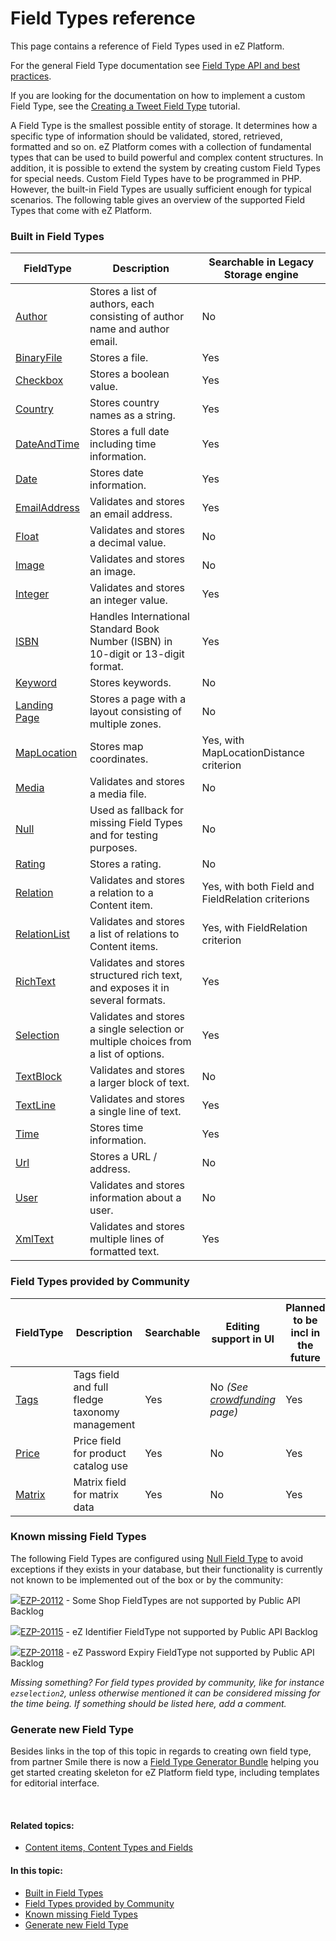 #  Field Types reference

This page contains a reference of Field Types used in eZ Platform.

For the general Field Type documentation see [Field Type API and best practices](Field-Type-API-and-best-practices_31430767.html).

If you are looking for the documentation on how to implement a custom Field Type, see the [Creating a Tweet Field Type](Creating-a-Tweet-Field-Type_31429766.html) tutorial.

A Field Type is the smallest possible entity of storage. It determines how a specific type of information should be validated, stored, retrieved, formatted and so on. eZ Platform comes with a collection of fundamental types that can be used to build powerful and complex content structures. In addition, it is possible to extend the system by creating custom Field Types for special needs. Custom Field Types have to be programmed in PHP. However, the built-in Field Types are usually sufficient enough for typical scenarios. The following table gives an overview of the supported Field Types that come with eZ Platform.

### Built in Field Types

| FieldType                                              | Description                                                                         | Searchable in Legacy Storage engine               |
|--------------------------------------------------------|-------------------------------------------------------------------------------------|---------------------------------------------------|
| [Author](Author-Field-Type_31430499.html)              | Stores a list of authors, each consisting of author name and author email.          | No                                                |
| [BinaryFile](BinaryField-Field-Type_31430501.html)     | Stores a file.                                                                      | Yes                                               |
| [Checkbox](Checkbox-Field-Type_31430497.html)          | Stores a boolean value.                                                             | Yes                                               |
| [Country](Country-Field-Type_31430503.html)            | Stores country names as a string.                                                   | Yes                                               |
|  [DateAndTime](DateAndTime-Field-Type_31430505.html)   | Stores a full date including time information.                                      | Yes                                               |
|  [Date](Date-Field-Type_31430507.html)                 | Stores date information.                                                            | Yes                                               |
|  [EmailAddress](EmailAddress-Field-Type_31430509.html) | Validates and stores an email address.                                              | Yes                                               |
|  [Float](Float-Field-Type_31430511.html)               | Validates and stores a decimal value.                                               | No                                                |
|  [Image](Image-Field-Type_31430513.html)               | Validates and stores an image.                                                      | No                                                |
|  [Integer](Integer-Field-Type_31430515.html)           | Validates and stores an integer value.                                              | Yes                                               |
|  [ISBN](ISBN-Field-Type_31430517.html)                 | Handles International Standard Book Number (ISBN) in 10-digit or 13-digit format.   | Yes                                               |
|  [Keyword](Keyword-Field-Type_31430519.html)           | Stores keywords.                                                                    | No                                                |
| [Landing Page](31430521.html)                          | Stores a page with a layout consisting of multiple zones.                           | No                                                |
|  [MapLocation](MapLocation-Field-Type_31430523.html)   | Stores map coordinates.                                                             | Yes, with MapLocationDistance criterion           |
|  [Media](Media-Field-Type_31430525.html)               | Validates and stores a media file.                                                  | No                                                |
|  [Null](Null-Field-Type_31430527.html)                 | Used as fallback for missing Field Types and for testing purposes.                  | No                                                |
|  [Rating](Rating-Field-Type_31430531.html)             | Stores a rating.                                                                    | No                                                |
|  [Relation](Relation-Field-Type_31430533.html)         | Validates and stores a relation to a Content item.                                  | Yes, with both Field and FieldRelation criterions |
|  [RelationList](RelationList-Field-Type_31430535.html) | Validates and stores a list of relations to Content items.                          | Yes, with FieldRelation criterion                 |
| [RichText](RichText-Field-Type_31430537.html)          | Validates and stores structured rich text, and exposes it in several formats.       | Yes                                               |
|  [Selection](Selection-Field-Type_31430539.html)       | Validates and stores a single selection or multiple choices from a list of options. | Yes                                               |
|  [TextBlock](TextBlock-Field-Type_31430541.html)       | Validates and stores a larger block of text.                                        | No                                                |
|  [TextLine](TextLine-Field-Type_31430545.html)         | Validates and stores a single line of text.                                         | Yes                                               |
|  [Time](Time-Field-Type_31430543.html)                 | Stores time information.                                                            | Yes                                               |
|  [Url](Url-Field-Type_31430547.html)                   | Stores a URL / address.                                                             | No                                                |
|  [User](User-Field-Type_31430549.html)                 | Validates and stores information about a user.                                      | No                                                |
|  [XmlText](XmlText-Field-Type_31430551.html)           | Validates and stores multiple lines of formatted text.                              | Yes                                               |

### Field Types provided by Community

| FieldType                                                        | Description                                    | Searchable | Editing support in UI                                                                                                | Planned to be incl in the future |
|------------------------------------------------------------------|------------------------------------------------|------------|----------------------------------------------------------------------------------------------------------------------|----------------------------------|
| [Tags](https://github.com/netgen/TagsBundle)                     | Tags field and full fledge taxonomy management | Yes        | No *(See [crowdfunding](http://www.netgenlabs.com/Blog/Crowdfunding-Tags-Bundle-support-for-eZ-Platform-UI)* *page)* | Yes                              |
| [Price](https://github.com/ezcommunity/EzPriceBundle)            | Price field for product catalog use            | Yes        | No                                                                                                                   | Yes                              |
| [Matrix](https://github.com/ezcommunity/EzMatrixFieldTypeBundle) | Matrix field for matrix data                   | Yes        | No                                                                                                                   | Yes                              |

### Known missing Field Types

The following Field Types are configured using [Null Field Type](Null-Field-Type_31430527.html) to avoid exceptions if they exists in your database, but their functionality is currently not known to be implemented out of the box or by the community:

 [![](https://jira.ez.no/images/icons/issuetypes/story.png)EZP-20112](https://jira.ez.no/browse/EZP-20112?src=confmacro) - Some Shop FieldTypes are not supported by Public API Backlog

 [![](https://jira.ez.no/images/icons/issuetypes/story.png)EZP-20115](https://jira.ez.no/browse/EZP-20115?src=confmacro) - eZ Identifier FieldType not supported by Public API Backlog

 [![](https://jira.ez.no/images/icons/issuetypes/story.png)EZP-20118](https://jira.ez.no/browse/EZP-20118?src=confmacro) - eZ Password Expiry FieldType not supported by Public API Backlog

*Missing something? For field types provided by community, like for instance `ezselection2`, unless otherwise mentioned it can be considered missing for the time being. If something should be listed here, add a comment.* 

### Generate new Field Type

Besides links in the top of this topic in regards to creating own field type, from partner Smile there is now a [Field Type Generator Bundle](https://github.com/Smile-SA/EzFieldTypeGeneratorBundle) helping you get started creating skeleton for eZ Platform field type, including templates for editorial interface. 

 

#### Related topics:

-   [Content items, Content Types and Fields](31430275.html)

#### In this topic:

-   [Built in Field Types](#FieldTypesreference-BuiltinFieldTypes)
-   [Field Types provided by Community](#FieldTypesreference-FieldTypesprovidedbyCommunity)
-   [Known missing Field Types](#FieldTypesreference-KnownmissingFieldTypes)
-   [Generate new Field Type](#FieldTypesreference-GeneratenewFieldType)
